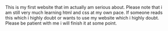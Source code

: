 This is my first website that im actually am serious about.
Please note that i am still very much learning html and css at my own pace.
If someone reads this which i highly doubt or wants to use my website which i highly doubt.
Please be patient with me i will finish it at some point.
